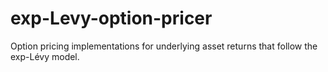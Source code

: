 # exp-Levy-option-pricer
Option pricing implementations for underlying asset returns that follow the exp-Lévy model.
